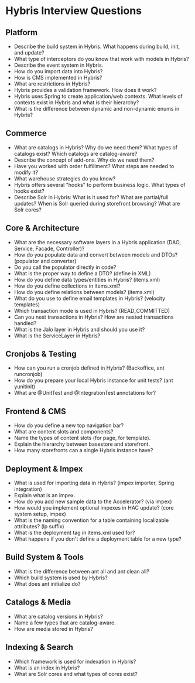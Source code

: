 # Hybris Interview Questions

## Platform
- Describe the build system in Hybris. What happens during build, init, and update?
- What type of interceptors do you know that work with models in Hybris?
- Describe the event system in Hybris.
- How do you import data into Hybris?
- How is CMS implemented in Hybris?
- What are restrictions in Hybris?
- Hybris provides a validation framework. How does it work?
- Hybris uses Spring to create application/web contexts. What levels of contexts exist in Hybris and what is their hierarchy?
- What is the difference between dynamic and non-dynamic enums in Hybris?

## Commerce
- What are catalogs in Hybris? Why do we need them? What types of catalogs exist? Which catalogs are catalog-aware?
- Describe the concept of add-ons. Why do we need them?
- Have you worked with order fulfillment? What steps are needed to modify it?
- What warehouse strategies do you know?
- Hybris offers several "hooks" to perform business logic. What types of hooks exist?
- Describe Solr in Hybris: What is it used for? What are partial/full updates? When is Solr queried during storefront browsing? What are Solr cores?

## Core & Architecture
- What are the necessary software layers in a Hybris application (DAO, Service, Facade, Controller)?
- How do you populate data and convert between models and DTOs? (populator and converter)
- Do you call the populator directly in code?
- What is the proper way to define a DTO? (define in XML)
- How do you define data types/entities in Hybris? (items.xml)
- How do you define collections in items.xml?
- How do you define relations between models? (items.xml)
- What do you use to define email templates in Hybris? (velocity templates)
- Which transaction mode is used in Hybris? (READ_COMMITTED)
- Can you nest transactions in Hybris? How are nested transactions handled?
- What is the Jalo layer in Hybris and should you use it?
- What is the ServiceLayer in Hybris?

## Cronjobs & Testing
- How can you run a cronjob defined in Hybris? (Backoffice, ant runcronjob)
- How do you prepare your local Hybris instance for unit tests? (ant yunitinit)
- What are @UnitTest and @IntegrationTest annotations for?

## Frontend & CMS
- How do you define a new top navigation bar?
- What are content slots and components?
- Name the types of content slots (for page, for template).
- Explain the hierarchy between basestore and storefront.
- How many storefronts can a single Hybris instance have?

## Deployment & Impex
- What is used for importing data in Hybris? (impex importer, Spring integration)
- Explain what is an impex.
- How do you add new sample data to the Accelerator? (via impex)
- How would you implement optional impexes in HAC update? (core system setup, impex)
- What is the naming convention for a table containing localizable attributes? (lp suffix)
- What is the deployment tag in items.xml used for?
- What happens if you don't define a deployment table for a new type?

## Build System & Tools
- What is the difference between ant all and ant clean all?
- Which build system is used by Hybris?
- What does ant initialize do?

## Catalogs & Media
- What are catalog versions in Hybris?
- Name a few types that are catalog-aware.
- How are media stored in Hybris?

## Indexing & Search
- Which framework is used for indexation in Hybris?
- What is an index in Hybris?
- What are Solr cores and what types of cores exist?
